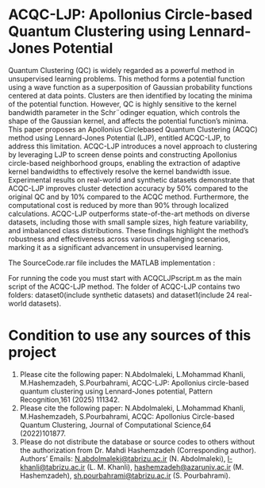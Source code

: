 # ACQC-LJP: Apollonius Circle-based Quantum Clustering using Lennard-Jones Potential

Quantum Clustering (QC) is widely regarded as a powerful method in unsupervised learning problems. This
method forms a potential function using a wave function as a superposition of Gaussian probability functions
centered at data points. Clusters are then identified by locating the minima of the potential function. However,
QC is highly sensitive to the kernel bandwidth parameter in the Schr¨odinger equation, which controls the shape
of the Gaussian kernel, and affects the potential function’s minima. This paper proposes an Apollonius Circlebased
Quantum Clustering (ACQC) method using Lennard-Jones Potential (LJP), entitled ACQC-LJP, to
address this limitation. ACQC-LJP introduces a novel approach to clustering by leveraging LJP to screen dense
points and constructing Apollonius circle-based neighborhood groups, enabling the extraction of adaptive kernel
bandwidths to effectively resolve the kernel bandwidth issue. Experimental results on real-world and synthetic
datasets demonstrate that ACQC-LJP improves cluster detection accuracy by 50% compared to the original QC
and by 10% compared to the ACQC method. Furthermore, the computational cost is reduced by more than 90%
through localized calculations. ACQC-LJP outperforms state-of-the-art methods on diverse datasets, including
those with small sample sizes, high feature variability, and imbalanced class distributions. These findings
highlight the method’s robustness and effectiveness across various challenging scenarios, marking it as a significant
advancement in unsupervised learning.


The SourceCode.rar file includes the MATLAB implementation :

For running the code you must start with ACQCLJPscript.m as the main script of the ACQC-LJP method.
The folder of ACQC-LJP contains two folders: dataset0(include synthetic datasets) and dataset1(include 24 real-world datasets).



# Condition to use any sources of this project
1. Please cite the following paper: N.Abdolmaleki, L.Mohammad Khanli, M.Hashemzadeh, S.Pourbahrami, ACQC-LJP: Apollonius circle-based quantum clustering using
Lennard-Jones potential, Pattern Recognition,161 (2025) 111342.
2. Please cite the following paper: N.Abdolmaleki, L.Mohammad Khanli, M.Hashemzadeh, S.Pourbahrami, ACQC: Apollonius Circle-based Quantum Clustering, Journal of Computational Science,64 (2022)101877.
3. Please do not distribute the database or source codes to others without the authorization from Dr. Mahdi Hashemzadeh (Corresponding author). Authors’ Emails: N.abdolmaleki@tabrizu.ac.ir (N. Abdolmaleki), l-khanli@tabrizu.ac.ir (L. M. Khanli), hashemzadeh@azaruniv.ac.ir (M. Hashemzadeh), sh.pourbahrami@tabrizu.ac.ir (S. Pourbahrami).
   
